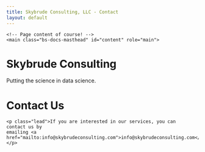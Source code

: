 ```yaml
---
title: Skybrude Consulting, LLC - Contact
layout: default
---
```



    <!-- Page content of course! -->
    <main class="bs-docs-masthead" id="content" role="main">
  <div class="container">
    <h1>Skybrude Consulting</h1>
    <p class="lead">Putting the science in data science.</p>

  </div>
</main>

<div class="container bs-docs-container">
  
  <div class="bs-docs-section">
    <h1 class="page-header">Contact Us</h1>
    
    <p class="lead">If you are interested in our services, you can
    contact us by
    emailing <a href="mailto:info@skybrudeconsulting.com">info@skybrudeconsulting.com</a></p>

</div>
